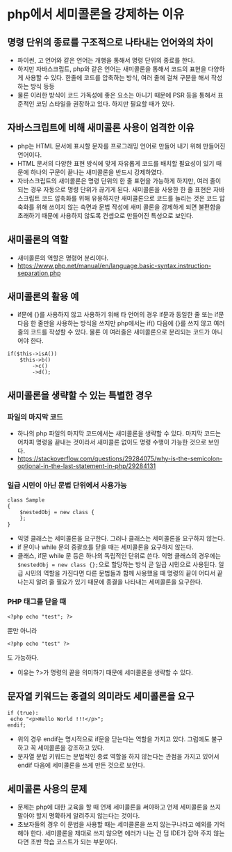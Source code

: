 # php에서 세미콜론을 강제하는 이유

## 명령 단위의 종료를 구조적으로 나타내는 언어와의 차이
- 파이썬, 고 언어와 같은 언어는 개행을 통해서 명령 단위의 종료를 한다.
- 하지만 자바스크립트, php와 같은 언어는 새미콜론을 통해서 코드의 표현을 다양하게 사용할 수 있다. 한줄에 코드를 압축하는 방식, 여러 줄에 걸쳐 구분을 해서 작성하는 방식 등등
- 물론 이러한 방식이 코드 가독성에 좋은 요소는 아니기 때문에 PSR 등을 통해서 표준적인 코딩 스타일을 권장하고 있다. 하지만 필요할 때가 있다.

## 자바스크립트에 비해 새미콜론 사용이 엄격한 이유
- php는 HTML 문서에 표시할 문자를 프로그래밍 언어로 만들어 내기 위해 만들어진 언어이다.
- HTML 문서의 다양한 표현 방식에 맞게 자유롭게 코드를 배치할 필요성이 있기 때문에 하나의 구문이 끝나는 새미콜론을 반드시 강제하였다.
- 자바스크립트의 새미콜론은 명령 단위의 한 줄 표현을 가능하게 하지만, 여러 줄이 되는 경우 자동으로 명령 단위가 끊기게 된다. 새미콜론을 사용한 한 줄 표현은 자바스크립트 코드 압축화를 위해 유용하지만 새미콜론으로 코드를 늘리는 것은 코드 압축화를 위해 쓰이지 않는 측면과 문법 작성에 새미 콜론을 강제하게 되면 불편함을 초래하기 때문에 사용하지 않도록 컨셉으로 만들어진 특성으로 보인다.

## 새미콜론의 역할
- 새미콜론의 역할은 명령어 분리이다.
- https://www.php.net/manual/en/language.basic-syntax.instruction-separation.php

## 새미콜론의 활용 예
- if문에 {}를 사용하지 않고 사용하기 위해 타 언어의 경우 if문과 동일한 줄 또는 if문 다음 한 줄만을 사용하는 방식을 쓰지만 php에서는 if() 다음에 {}를 쓰지 않고 여러줄의 코드를 작성할 수 있다. 물론 이 여러줄은 새미콜론으로 분리되는 코드가 아니어야 한다.
```
if($this->isA())
    $this->b()
        ->c()
        ->d();
```

## 새미콜론을 생략할 수 있는 특별한 경우

### 파일의 마지막 코드
- 하나의 php 파일의 마지막 코드에서는 새미콜론을 생략할 수 있다. 마지막 코드는 어차피 명령을 끝내는 것이라서 새미콜론 없이도 명령 수행이 가능한 것으로 보인다.
- https://stackoverflow.com/questions/29284075/why-is-the-semicolon-optional-in-the-last-statement-in-php/29284131

### 일급 시민이 아닌 문법 단위에서 사용가능
```
class Sample
{
    $nestedObj = new class {
    };
}
```
- 익명 클래스는 세미콜론을 요구한다. 그러나 클래스는 세미콜론을 요구하지 않는다.
- if 문이나 while 문의 중괄호를 닫을 때는 세미콜론을 요구하지 않는다.
- 클래스, if문 while 문 등은 하나의 독립적인 단위로 쓴다. 익명 클래스의 경우에는  `$nestedObj = new class {};`으로 할당하는 방식 곧 일급 시민으로 사용된다. 일급 시민의 역할을 가진다면 다른 문법들과 함께 사용했을 때 명령의 끝이 어디서 끝나는지 알려 줄 필요가 있기 때문에 종결을 나타내는 세미콜론을 요구한다.

### PHP 태그를 닫을 때
```
<?php echo "test"; ?>
```
뿐만 아니라
```
<?php echo "test" ?>
```
도 가능하다.
- 이유는 ?>가 명령의 끝을 의미하기 때문에 세미콜론을 생략할 수 있다.

## 문자열 키워드는 종결의 의미라도 세미콜론을 요구
```
if (true):
 echo "<p>Hello World !!!</p>";
endif;
```
- 위의 경우 endif는 명시적으로 if문을 닫는다는 역할을 가지고 있다. 그럼에도 불구하고 꼭 세미콜론을 강조하고 있다.
- 문자열 문법 키워드는 문법적인 종료 역할을 하지 않는다는 관점을 가지고 있어서 endif 다음에 세미콜론을 쓰게 만든 것으로 보인다.

## 세미콜론 사용의 문제
- 문제는 php에 대한 교육을 할 때 언제 세미콜론을 써야하고 언제 세미콜론을 쓰지 말아야 할지 명확하게 알려주지 않는다는 것이다.
- 초보자들의 경우 이 문법을 사용할 때는 세미콜론을 쓰지 않는구나라고 예외를 기억해야 한다. 세미콜론을 제대로 쓰지 않으면 에러가 나는 건 덤 IDE가 잡아 주지 않는다면 초반 학습 코스트가 되는 부분이다.
